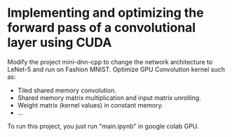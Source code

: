 # Implementing and optimizing the forward pass of a convolutional layer using CUDA
Modify the project mini-dnn-cpp to change the network architecture to LeNet-5 and run on Fashion MNIST. Optimize GPU Convolution kernel such as:
- Tiled shared memory convolution.
- Shared memory matrix multiplication and input matrix unrolling.
- Weight matrix (kernel values) in constant memory.
- ...

To run this project, you just run "main.ipynb" in google colab GPU.
